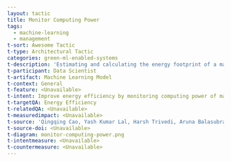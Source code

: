```yaml
---
layout: tactic
title: Monitor Computing Power
tags:
  - machine-learning
  - management
t-sort: Awesome Tactic
t-type: Architectural Tactic
categories: green-ml-enabled-systems
t-description: 'Estimating and calculating the energy footprint of a machine learning model can help to reduce the computational power of ML models. Monitoring the energy consumption of a ML model in the long term helps to identify those components where energy is being inefficiently utilized. This can serve as a starting point for making improvements to reduce energy consumption. There has been a lack of easy-to-use tools to do that, but recently  researchers have provided frameworks for how to estimate or calculate the energy footprint of machine learning.'
t-participant: Data Scientist
t-artifact: Machine Learning Model
t-context: General
t-feature: <Unavailable>
t-intent: Improve energy efficiency by monitoring computing power of machine learning in the long term
t-targetQA: Energy Efficiency
t-relatedQA: <Unavailable>
t-measuredimpact: <Unavailable>
t-source: 'Qingqing Cao, Yash Kumar Lal, Harsh Trivedi, Aruna Balasubramanian, and Niranjan Balasubramanian. 2021. IrEne: Interpretable Energy Prediction for Transformers. Proceedings of the 59th Annual Meeting of the Association for Computational Linguistics and the 11th International Joint Conference on Natural Language Processing (Volume 1: Long Papers) (2021). [DOI](https://doi.org/10.48550/arXiv.2106.01199); Mohit Kumar, Xingzhou Zhang, Liangkai Liu, Yifan Wang, and Weisong Shi. 2020. Energy-Efficient Machine Learning on the Edges. In 2020 IEEE International Parallel and Distributed Processing Symposium Workshops (IPDPSW). 912–921. [DOI](https://doi.org/10.1109/IPDPSW50202.2020.00153)'
t-source-doi: <Unavailable>
t-diagram: monitor-computing-power.png
t-intentmeasure: <Unavailable>
t-countermeasure: <Unavailable>
---
```

